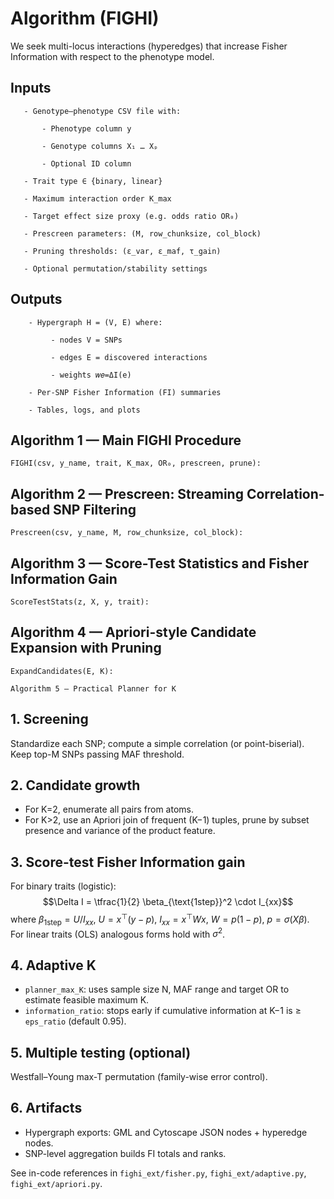 # Algorithm (FIGHI)

We seek multi-locus interactions (hyperedges) that increase Fisher Information with respect to the phenotype model.


## Inputs

```text
   - Genotype–phenotype CSV file with:

       - Phenotype column y

       - Genotype columns X₁ … Xₚ

       - Optional ID column

   - Trait type ∈ {binary, linear}

   - Maximum interaction order K_max

   - Target effect size proxy (e.g. odds ratio OR₀)

   - Prescreen parameters: (M, row_chunksize, col_block)

   - Pruning thresholds: (ε_var, ε_maf, τ_gain)

   - Optional permutation/stability settings
```

## Outputs

```text
    - Hypergraph H = (V, E) where:

         - nodes V = SNPs

         - edges E = discovered interactions

         - weights 𝑤𝑒=ΔI(e)

    - Per-SNP Fisher Information (FI) summaries

    - Tables, logs, and plots
```

## Algorithm 1 — Main FIGHI Procedure

```text
FIGHI(csv, y_name, trait, K_max, OR₀, prescreen, prune):
```

## Algorithm 2 — Prescreen: Streaming Correlation-based SNP Filtering

```text
Prescreen(csv, y_name, M, row_chunksize, col_block):
```

## Algorithm 3 — Score-Test Statistics and Fisher Information Gain

```text
ScoreTestStats(z, X, y, trait):
```

## Algorithm 4 — Apriori-style Candidate Expansion with Pruning

```text
ExpandCandidates(E, K):
```

```text
Algorithm 5 — Practical Planner for K
```













## 1. Screening
Standardize each SNP; compute a simple correlation (or point-biserial). Keep top-M SNPs passing MAF threshold.

## 2. Candidate growth
- For K=2, enumerate all pairs from atoms.
- For K>2, use an Apriori join of frequent (K−1) tuples, prune by subset presence and variance of the product feature.

## 3. Score-test Fisher Information gain
For binary traits (logistic):
$$\Delta I = \tfrac{1}{2} \beta_{\text{1step}}^2 \cdot I_{xx}$$
where $\beta_{\text{1step}} = U / I_{xx}$, $U = x^\top(y - p)$, $I_{xx} = x^\top W x$, $W = p(1-p)$, $p = \sigma(X\beta)$.  
For linear traits (OLS) analogous forms hold with $\sigma^2$.

## 4. Adaptive K
- `planner_max_K`: uses sample size N, MAF range and target OR to estimate feasible maximum K.
- `information_ratio`: stops early if cumulative information at K−1 is ≥ `eps_ratio` (default 0.95).

## 5. Multiple testing (optional)
Westfall–Young max-T permutation (family-wise error control).

## 6. Artifacts
- Hypergraph exports: GML and Cytoscape JSON nodes + hyperedge nodes.
- SNP-level aggregation builds FI totals and ranks.

See in-code references in `fighi_ext/fisher.py`, `fighi_ext/adaptive.py`, `fighi_ext/apriori.py`.
